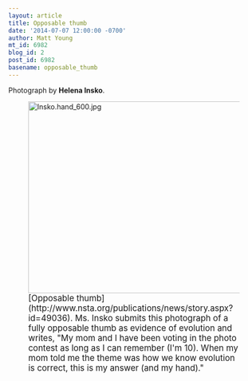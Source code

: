 ```yaml
---
layout: article
title: Opposable thumb
date: '2014-07-07 12:00:00 -0700'
author: Matt Young
mt_id: 6982
blog_id: 2
post_id: 6982
basename: opposable_thumb
---
```

Photograph by **Helena Insko**.

<figure>
<img src="http://pandasthumb.org/archives/2014/07/05/Insko.hand_600.jpg" alt="Insko.hand_600.jpg" width="600" height="385" />
<figcaption markdown="span">
<big>[Opposable thumb](http://www.nsta.org/publications/news/story.aspx?id=49036).  Ms. Insko submits this photograph of a fully opposable thumb as evidence of evolution and writes, "My mom and I have been voting in the photo contest as long as I can remember (I'm 10). When my mom told me the theme was how we know evolution is correct, this is my answer (and my hand)."</big>

</figcaption>
</figure>
